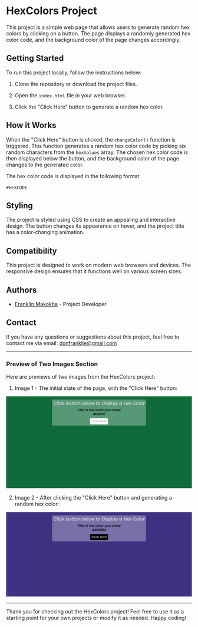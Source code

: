 # HexColors Project

This project is a simple web page that allows users to generate random hex colors by clicking on a button. The page displays a randomly generated hex color code, and the background color of the page changes accordingly.

## Getting Started

To run this project locally, follow the instructions below:

1. Clone the repository or download the project files.

2. Open the `index.html` file in your web browser.

3. Click the "Click Here" button to generate a random hex color.

## How it Works

When the "Click Here" button is clicked, the `changeColor()` function is triggered. This function generates a random hex color code by picking six random characters from the `hexValues` array. The chosen hex color code is then displayed below the button, and the background color of the page changes to the generated color.

The hex color code is displayed in the following format:

```
#HEXCODE
```

## Styling

The project is styled using CSS to create an appealing and interactive design. The button changes its appearance on hover, and the project title has a color-changing animation.

## Compatibility

This project is designed to work on modern web browsers and devices. The responsive design ensures that it functions well on various screen sizes.

## Authors

- [Franklin Makokha](https://github.com/donfranklie) - Project Developer

## Contact

If you have any questions or suggestions about this project, feel free to contact me via email: donfranklie@gmail.com

---

### Preview of Two Images Section

Here are previews of two images from the HexColors project:

1. Image 1 - The initial state of the page, with the "Click Here" button:

![Image 1](/assets/screenshotNew1.jpg)

2. Image 2 - After clicking the "Click Here" button and generating a random hex color:

![Image 2](/assets/screenshotNew2.jpg)

---

Thank you for checking out the HexColors project! Feel free to use it as a starting point for your own projects or modify it as needed. Happy coding!